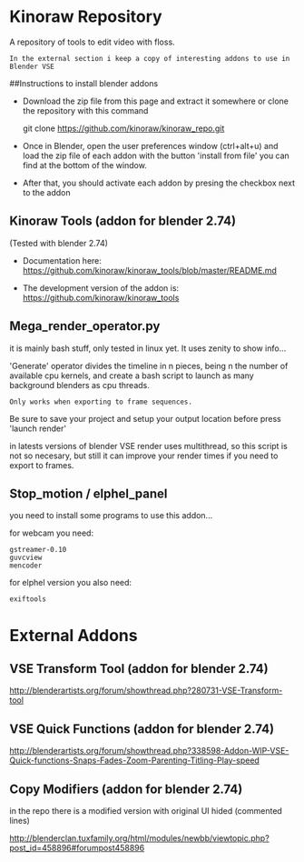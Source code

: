 # Kinoraw Repository


A repository of tools to edit video with floss.

    In the external section i keep a copy of interesting addons to use in Blender VSE

##Instructions to install blender addons

* Download the zip file from this page and extract it somewhere or clone the repository with this command
 
    git clone https://github.com/kinoraw/kinoraw_repo.git

* Once in Blender, open the user preferences window (ctrl+alt+u) and load the zip file of each addon with the button 'install from file' you can find at the bottom of the window.

* After that, you should activate each addon by presing the checkbox next to the addon


## Kinoraw Tools (addon for blender 2.74)

(Tested with blender 2.74)

* Documentation here:
https://github.com/kinoraw/kinoraw_tools/blob/master/README.md

* The development version of the addon is: 
https://github.com/kinoraw/kinoraw_tools


## Mega_render_operator.py

it is mainly bash stuff, only tested in linux yet. It uses zenity to show info...

'Generate' operator divides the timeline in n pieces, being n the number of available cpu kernels, and create a bash script to launch as many background blenders as cpu threads. 

    Only works when exporting to frame sequences.

Be sure to save your project and setup your output location before press 'launch render'

in latests versions of blender VSE render uses multithread, so this script is not so necesary, but still it can improve your render times if you need to export to frames.

## Stop_motion / elphel_panel

you need to install some programs to use this addon...

for webcam you need:

    gstreamer-0.10
    guvcview
    mencoder

for elphel version you also need:

    exiftools


# External Addons

## VSE Transform Tool  (addon for blender 2.74)

http://blenderartists.org/forum/showthread.php?280731-VSE-Transform-tool

## VSE Quick Functions    (addon for blender 2.74)

http://blenderartists.org/forum/showthread.php?338598-Addon-WIP-VSE-Quick-functions-Snaps-Fades-Zoom-Parenting-Titling-Play-speed

## Copy Modifiers       (addon for blender 2.74)

in the repo there is a modified version with original UI hided  (commented lines)

http://blenderclan.tuxfamily.org/html/modules/newbb/viewtopic.php?post_id=458896#forumpost458896